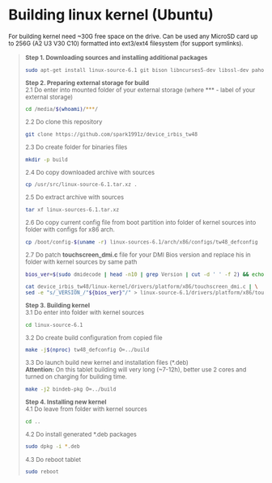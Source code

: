 # Building linux kernel (Ubuntu)
<small>For building kernel need ~30G free space on the drive. Can be used any MicroSD card up to 256G (A2 U3 V30 C10) formatted into ext3/ext4 filesystem (for support symlinks).<br>
>__Step 1. Downloading sources and installing additional packages__<br>
>```bash
>sudo apt-get install linux-source-6.1 git bison libncurses5-dev libssl-dev pahole flex
>```
>__Step 2. Preparing external storage for build__<br>
>2.1 Do enter into mounted folder of your external storage (where *** - label of your external storage)
>```bash
>cd /media/$(whoami)/***/
>```
>2.2 Do clone this repository
>```bash
>git clone https://github.com/spark1991z/device_irbis_tw48
>```
>2.3 Do create folder for binaries files
>```bash
>mkdir -p build
>```
>2.4 Do copy downloaded archive with sources
>```bash
>cp /usr/src/linux-source-6.1.tar.xz .
>```
>2.5 Do extract archive with sources
>```bash
>tar xf linux-sources-6.1.tar.xz
>```
>2.6 Do copy current config file from boot partition into folder of kernel sources into folder with configs for x86 arch.
>```bash
>cp /boot/config-$(uname -r) linux-sources-6.1/arch/x86/configs/tw48_defconfig
>```
>2.7 Do patch __touchscreen_dmi.c__ file for your DMI Bios version and replace his in folder with kernel sources by same path
>```bash
>bios_ver=$(sudo dmidecode | head -n10 | grep Version | cut -d ' ' -f 2) && echo $bios_ver
>```
>```bash
>cat device_irbis_tw48/linux-kernel/drivers/platform/x86/touchscreen_dmi.c | \
>sed -e "s/_VERSION_/"${bios_ver}"/" > linux-source-6.1/drivers/platform/x86/touchscreen_dmi.c
>```
>__Step 3. Building kernel__<br>
>3.1 Do enter into folder with kernel sources 
>```bash
>cd linux-source-6.1
>```
>3.2 Do create build configuration from copied file
>```bash
>make -j$(nproc) tw48_defconfig O=../build
>```
>3.3 Do launch build new kernel and installation files (*.deb)<br>
>__Attention:__ On this tablet building will very long (~7-12h), better use 2 cores and turned on charging for building time.
>```bash
>make -j2 bindeb-pkg O=../build
>```
>__Step 4. Installing new kernel__<br>
>4.1 Do leave from folder with kernel sources
>```bash
>cd ..
>```
>4.2 Do install generated *.deb packages
>```bash
>sudo dpkg -i *.deb
>```
>4.3 Do reboot tablet
>```bash
>sudo reboot
>```
</small>
